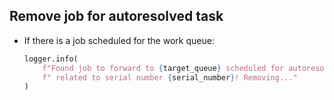 ## Remove job for autoresolved task

* If there is a job scheduled for the work queue:
  ```python
  logger.info(
      f"Found job to forward to {target_queue} scheduled for autoresolved ticket {ticket_id}"
      f" related to serial number {serial_number}! Removing..."
  )
  ```